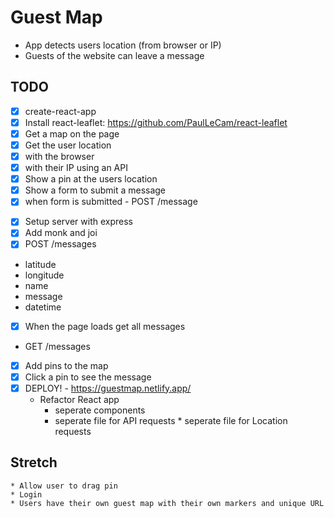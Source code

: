 # Guest Map

- App detects users location (from browser or IP)
- Guests of the website can leave a message

## TODO

- [x] create-react-app
- [x] Install react-leaflet: https://github.com/PaulLeCam/react-leaflet
- [x] Get a map on the page
- [x] Get the user location
- [x] with the browser
- [x] with their IP using an API
- [x] Show a pin at the users location
- [x] Show a form to submit a message
- [x] when form is submitted - POST /message

* [x] Setup server with express
* [x] Add monk and joi
* [x] POST /messages

- latitude
- longitude
- name
- message
- datetime

* [x] When the page loads get all messages

- GET /messages

* [x] Add pins to the map
* [x] Click a pin to see the message
* [x] DEPLOY! - https://guestmap.netlify.app/
  - Refactor React app
    - seperate components
    - seperate file for API requests \* seperate file for Location requests

## Stretch

    * Allow user to drag pin
    * Login
    * Users have their own guest map with their own markers and unique URL
